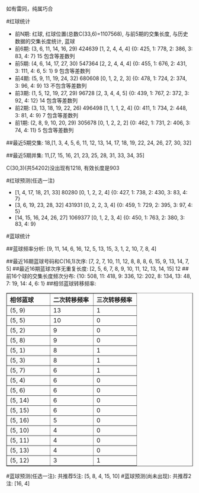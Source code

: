 <!-- 
.. title: 双色球2014093期(2014-08-14)数据分析报告
.. slug: slott-2014093-2014-08-14-report
.. date: 2014-08-15 08:00:00 UTC+08:00
.. tags: Lottery
.. link: 
.. description: 
.. type: text
-->

如有雷同，纯属巧合

<!-- TEASER_END-->

#红球统计

- 前N期: 红球, 红球位置(总数C(33,6)=1107568), 与前5期的交集长度, 与历史数据的交集长度统计, 蓝球
- 前6期: (3, 6, 11, 14, 16, 29) 424639 [1, 2, 4, 4, 4] {0: 425, 1: 778, 2: 386, 3: 83, 4: 7} 15 包含等差数列
- 前5期: (4, 6, 14, 17, 27, 30) 547364 [2, 2, 4, 4, 4] {0: 455, 1: 676, 2: 431, 3: 111, 4: 6, 5: 1} 9 包含等差数列
- 前4期: (5, 9, 11, 19, 24, 32) 680608 [0, 1, 2, 2, 3] {0: 478, 1: 724, 2: 374, 3: 96, 4: 9} 13 不包含等差数列
- 前3期: (1, 5, 12, 19, 27, 29) 96728 [2, 3, 4, 4, 5] {0: 439, 1: 767, 2: 372, 3: 92, 4: 12} 14 包含等差数列
- 前2期: (3, 13, 18, 19, 22, 26) 496498 [1, 1, 1, 2, 4] {0: 411, 1: 734, 2: 448, 3: 81, 4: 9} 7 包含等差数列
- 前1期: (2, 8, 9, 10, 20, 29) 305678 [0, 1, 2, 2, 2] {0: 462, 1: 731, 2: 406, 3: 74, 4: 11} 5 包含等差数列

##最近5期交集:
18,[1, 3, 4, 5, 6, 11, 12, 13, 14, 17, 18, 19, 22, 24, 26, 27, 30, 32]

##最近5期并集:
11,[7, 15, 16, 21, 23, 25, 28, 31, 33, 34, 35]

C(30,3)(共54202)没出现有1218, 
有效长度是903

#红球预测(任选一注)

- [1, 4, 17, 18, 21, 33] 80280 [0, 1, 2, 2, 4] {0: 427, 1: 738, 2: 430, 3: 83, 4: 7}
- [3, 6, 19, 23, 28, 32] 431931 [0, 2, 2, 3, 4] {0: 459, 1: 729, 2: 395, 3: 97, 4: 5}
- [14, 15, 16, 24, 26, 27] 1069377 [0, 1, 2, 3, 4] {0: 450, 1: 763, 2: 380, 3: 83, 4: 9}

#蓝球统计

##蓝球频率分析:
[9, 11, 14, 6, 16, 12, 5, 13, 15, 3, 1, 2, 10, 7, 8, 4]

##最近16期蓝球号码和C(16,1)次序:
[7, 2, 7, 10, 11, 12, 8, 8, 8, 6, 15, 9, 13, 14, 7, 5]
##最近16期蓝球次序无重复长度:
[2, 5, 6, 7, 8, 9, 10, 11, 12, 13, 14, 15] 12
##前16个球的交集长度频次分布:
{10: 508, 11: 418, 9: 336, 12: 202, 8: 134, 13: 48, 7: 19, 14: 4, 6: 1}
##相邻蓝球转移频率:
<table border="1" class="table table-striped dataframe">
  <thead>
    <tr style="text-align: left;">
      <th style="min-width: 100px;">相邻蓝球</th>
      <th style="min-width: 100px;">二次转移频率</th>
      <th style="min-width: 100px;">三次转移频率</th>
    </tr>
  </thead>
  <tbody>
    <tr>
      <td>  (5, 9)</td>
      <td> 13</td>
      <td> 1</td>
    </tr>
    <tr>
      <td>  (5, 5)</td>
      <td> 10</td>
      <td> 0</td>
    </tr>
    <tr>
      <td>  (5, 2)</td>
      <td>  9</td>
      <td> 0</td>
    </tr>
    <tr>
      <td>  (5, 8)</td>
      <td>  9</td>
      <td> 0</td>
    </tr>
    <tr>
      <td>  (5, 1)</td>
      <td>  8</td>
      <td> 1</td>
    </tr>
    <tr>
      <td>  (5, 3)</td>
      <td>  8</td>
      <td> 1</td>
    </tr>
    <tr>
      <td>  (5, 7)</td>
      <td>  6</td>
      <td> 1</td>
    </tr>
    <tr>
      <td>  (5, 4)</td>
      <td>  6</td>
      <td> 0</td>
    </tr>
    <tr>
      <td>  (5, 6)</td>
      <td>  6</td>
      <td> 0</td>
    </tr>
    <tr>
      <td> (5, 14)</td>
      <td>  6</td>
      <td> 0</td>
    </tr>
    <tr>
      <td> (5, 15)</td>
      <td>  6</td>
      <td> 0</td>
    </tr>
    <tr>
      <td> (5, 16)</td>
      <td>  5</td>
      <td> 0</td>
    </tr>
    <tr>
      <td> (5, 10)</td>
      <td>  4</td>
      <td> 0</td>
    </tr>
    <tr>
      <td> (5, 11)</td>
      <td>  4</td>
      <td> 0</td>
    </tr>
    <tr>
      <td> (5, 13)</td>
      <td>  4</td>
      <td> 0</td>
    </tr>
    <tr>
      <td> (5, 12)</td>
      <td>  3</td>
      <td> 1</td>
    </tr>
  </tbody>
</table>
#蓝球预测(任选一注):
共推荐5注: [5, 8, 4, 15, 10]
#蓝球预测(尚未出现):
共推荐2注: [16, 4]

